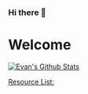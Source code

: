 ### Hi there 👋

<!--
**epachols/epachols** is a ✨ _special_ ✨ repository because its `README.md` (this file) appears on your GitHub profile.

Here are some ideas to get you started:

- 🔭 I’m currently working on ...
- 🌱 I’m currently learning ...
- 👯 I’m looking to collaborate on ...
- 🤔 I’m looking for help with ...
- 💬 Ask me about ...
- 📫 How to reach me: ...
- 😄 Pronouns: ...
- ⚡ Fun fact: ...
-->

# Welcome

[![Evan's Github Stats](https://github-readme-stats.vercel.app/api?username=epachols)](https://github.com/epachols/github-readme-stats)

[Resource List:](https://github.com/abhisheknaiidu/awesome-github-profile-readme/#tools)
